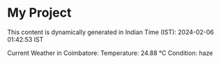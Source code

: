 # My Project

This content is dynamically generated in Indian Time (IST): 2024-02-06 01:42:53 IST


Current Weather in Coimbatore:
Temperature: 24.88 °C
Condition: haze
